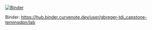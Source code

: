 [![Binder](https://mybinder.org/badge_logo.svg)](https://mybinder.org/v2/gh/gbreger/TDI_capstone/HEAD)

Binder: https://hub.binder.curvenote.dev/user/gbreger-tdi_capstone-temmqdpn/lab

